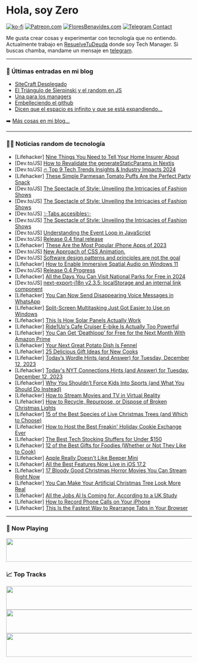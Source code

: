 # Hola, soy Zero

[![ko-fi](https://ko-fi.com/img/githubbutton_sm.svg)](https://ko-fi.com/J3J4N0LUK)
[![Patreon.com](https://img.shields.io/endpoint.svg?url=https%3A%2F%2Fshieldsio-patreon.vercel.app%2Fapi%3Fusername%3Dzerodragon%26type%3Dpatrons&style=for-the-badge)](https://patreon.com/zerodragon)
[![FloresBenavides.com](https://img.shields.io/website?down_message=oops&label=MiBlog&style=for-the-badge&up_message=online&url=https%3A%2F%2Ffloresbenavides.com)](https://floresbenavides.com)
[![Telegram Contact](https://img.shields.io/badge/escr%C3%ADbeme-ZeroDragon-%2326A5E4?style=for-the-badge&logo=telegram)](https://t.me/zerodragon)

Me gusta crear cosas y experimentar con tecnología que no entiendo.
Actualmente trabajo en [ResuelveTuDeuda](http://github.com/resuelve) donde soy Tech Manager.
Si buscas chamba, mandame un mensaje en [telegram](https://t.me/zerodragon).

---

### 📕 Últimas entradas en mi blog
<!-- BLOG-POST-LIST:START -->
- [SiteCraft Desplegado](https://floresbenavides.com/sitecraft-desplegado/)
- [El Triángulo de Sierpinski y el random en JS](https://floresbenavides.com/el-triangulo-de-sierpinski-y-el-random-en-js/)
- [Una para los managers](https://floresbenavides.com/una-para-los-managers/)
- [Embelleciendo el github](https://floresbenavides.com/embelleciendo-el-github/)
- [Dicen que el espacio es infinito y que se está expandiendo…](https://floresbenavides.com/dicen-que-el-espacio-es-infinito-y-que-se-esta-expandiendo/)
<!-- BLOG-POST-LIST:END -->

➡️ [Más cosas en mi blog...](https://floresbenavides.com)

---

### 👨‍💻 Noticias random de tecnología
<!-- TECH-POSTS:START -->
- [Lifehacker] [Nine Things You Need to Tell Your Home Insurer About](https://lifehacker.com/money/home-renovations-that-lower-or-raise-insurance-rates)
- [Dev.to/JS] [How to Revalidate the generateStaticParams in Nextjs](https://dev.to/sushilmagare10/how-to-revalidate-the-generatestaticparams-2h88)
- [Dev.to/JS] [🔥 Top 9 Tech Trends Insights &amp; Industry Impacts 2024](https://dev.to/codewithshahan/top-9-tech-trends-of-2024-key-insights-forecasts-3mk0)
- [Lifehacker] [These Simple Parmesan Tomato Puffs Are the Perfect Party Snack](https://lifehacker.com/food-drink/parmesan-tomato-puffs-party-appetizer-recipe)
- [Dev.to/JS] [The Spectacle of Style: Unveiling the Intricacies of Fashion Shows](https://dev.to/rakibul965/the-spectacle-of-style-unveiling-the-intricacies-of-fashion-shows-coc)
- [Dev.to/JS] [The Spectacle of Style: Unveiling the Intricacies of Fashion Shows](https://dev.to/rakibul965/the-spectacle-of-style-unveiling-the-intricacies-of-fashion-shows-25h7)
- [Dev.to/JS] [✨Tabs accesibles✨](https://dev.to/micaavigliano/tabs-accesibles-29f8)
- [Dev.to/JS] [The Spectacle of Style: Unveiling the Intricacies of Fashion Shows](https://dev.to/rakibul965/the-spectacle-of-style-unveiling-the-intricacies-of-fashion-shows-1knd)
- [Dev.to/JS] [Understanding the Event Loop in JavaScript](https://dev.to/ryver_dev/understanding-the-event-loop-in-javascript-4051)
- [Dev.to/JS] [Release 0.4 final release](https://dev.to/bhmistry/release-04-final-release-18fb)
- [Lifehacker] [These Are the Most Popular iPhone Apps of 2023](https://lifehacker.com/tech/the-most-popular-iphone-apps)
- [Dev.to/JS] [New Approach of CSS Animation.](https://dev.to/devrobert127/new-approach-of-css-animation-4ckd)
- [Dev.to/JS] [Software design patterns and principles are not the goal](https://dev.to/tahazsh/software-design-patterns-and-principles-are-not-the-goal-58j)
- [Lifehacker] [How to Enable Immersive Spatial Audio on Windows 11](https://lifehacker.com/tech/enable-spatial-audio-windows-11)
- [Dev.to/JS] [Release 0.4 Progress](https://dev.to/bhmistry/release-04-progress-4b96)
- [Lifehacker] [All the Days You Can Visit National Parks for Free in 2024](https://lifehacker.com/travel/national-park-trips-free-days)
- [Dev.to/JS] [next-export-i18n v2.3.5: localStorage and an internal link component](https://dev.to/martinkr/next-export-i18n-v235-localstorage-and-an-internal-link-component-2lm5)
- [Lifehacker] [You Can Now Send Disappearing Voice Messages in WhatsApp](https://lifehacker.com/how-to-send-disappearing-voice-messages-in-whatsapp-1850941975)
- [Lifehacker] [Split-Screen Multitasking Just Got Easier to Use on Windows](https://lifehacker.com/tech/how-to-use-split-screen-multitasking-on-windows)
- [Lifehacker] [This Is How Solar Panels Actually Work](https://lifehacker.com/tech/how-solar-panels-work)
- [Lifehacker] [Ride1Up&#39;s Cafe Cruiser E-bike Is Actually Too Powerful](https://lifehacker.com/tech/ride1ups-cafe-cruiser-review)
- [Lifehacker] [You Can Get ‘Deathloop’ for Free for the Next Month With Amazon Prime](https://lifehacker.com/entertainment/deathloop-pc-free-with-amazon-prime)
- [Lifehacker] [Your Next Great Potato Dish Is Fennel](https://lifehacker.com/food-drink/best-fennel-gratin-recipe)
- [Lifehacker] [25 Delicious Gift Ideas for New Cooks](https://lifehacker.com/food-drink/25-gift-ideas-for-new-cooks)
- [Lifehacker] [Today’s Wordle Hints &lpar;and Answer&rpar; for Tuesday, December 12, 2023](https://lifehacker.com/entertainment/wordle-answer-today-december-12-2023)
- [Lifehacker] [Today&#39;s NYT Connections Hints &lpar;and Answer&rpar; for Tuesday, December 12, 2023](https://lifehacker.com/entertainment/nyt-connections-answer-today-december-12-2023)
- [Lifehacker] [Why You Shouldn’t Force Kids Into Sports &lpar;and What You Should Do Instead&rpar;](https://lifehacker.com/family/why-you-shouldnt-force-kids-into-sports)
- [Lifehacker] [How to Stream Movies and TV in Virtual Reality](https://lifehacker.com/how-to-stream-movies-and-tv-in-virtual-reality-1848340674)
- [Lifehacker] [How to Recycle, Repurpose, or Dispose of Broken Christmas Lights](https://lifehacker.com/home/how-to-recycle-christmas-lights)
- [Lifehacker] [15 of the Best Species of Live Christmas Trees &lpar;and Which to Choose&rpar;](https://lifehacker.com/home/the-best-species-of-live-christmas-trees-and-which-to-choose)
- [Lifehacker] [How to Host the Best Freakin&#39; Holiday Cookie Exchange Ever](https://lifehacker.com/host-the-best-freakin-holiday-cookie-exchange-ever-1849883109)
- [Lifehacker] [The Best Tech Stocking Stuffers for Under $150](https://lifehacker.com/tech/best-tech-stocking-stuffer-deals)
- [Lifehacker] [12 of the Best Gifts for Foodies &lpar;Whether or Not They Like to Cook&rpar;](https://lifehacker.com/food-drink/best-gifts-for-foodies)
- [Lifehacker] [Apple Really Doesn&#39;t Like Beeper Mini](https://lifehacker.com/tech/beeper-mini-imessage-on-android-app)
- [Lifehacker] [All the Best Features Now Live in iOS 17.2](https://lifehacker.com/new-features-in-ios-17-2-1850964155)
- [Lifehacker] [17 Bloody Good Christmas Horror Movies You Can Stream Right Now](https://lifehacker.com/entertainment/best-christmas-horror-movies-streaming)
- [Lifehacker] [You Can Make Your Artificial Christmas Tree Look More Real](https://lifehacker.com/home/make-fake-christmas-tree-look-real)
- [Lifehacker] [All the Jobs AI Is Coming for, According to a UK Study](https://lifehacker.com/tech/the-jobs-most-at-risk-from-ai-according-to-a-uk-study)
- [Lifehacker] [How to Record Phone Calls on Your iPhone](https://lifehacker.com/tech/how-to-record-phone-calls-on-an-iphone)
- [Lifehacker] [This Is the Fastest Way to Rearrange Tabs in Your Browser](https://lifehacker.com/tech/rearrange-browser-tabs-hack)<!-- TECH-POSTS:END -->

---

### 🎵 Now Playing
<a href="https://spotify-now-playing-dun.vercel.app/now-playing?open"><img src="https://spotify-now-playing-dun.vercel.app/now-playing" width="540" height="64"></a>

### 📈 Top Tracks
<a href="https://spotify-now-playing-dun.vercel.app/top-tracks?i=1&open"><img src="https://spotify-now-playing-dun.vercel.app/top-tracks?i=1" width="540" height="64"></a>
<a href="https://spotify-now-playing-dun.vercel.app/top-tracks?i=2&open"><img src="https://spotify-now-playing-dun.vercel.app/top-tracks?i=2" width="540" height="64"></a>
<a href="https://spotify-now-playing-dun.vercel.app/top-tracks?i=3&open"><img src="https://spotify-now-playing-dun.vercel.app/top-tracks?i=3" width="540" height="64"></a>
